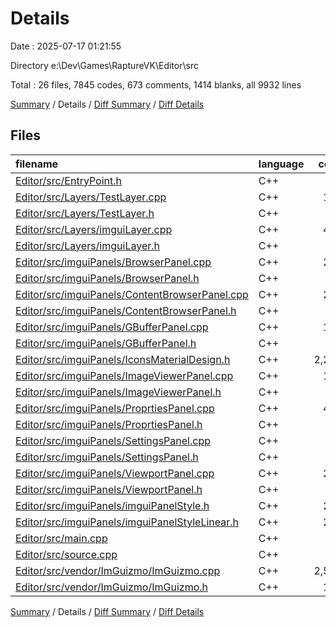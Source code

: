 # Details

Date : 2025-07-17 01:21:55

Directory e:\\Dev\\Games\\RaptureVK\\Editor\\src

Total : 26 files,  7845 codes, 673 comments, 1414 blanks, all 9932 lines

[Summary](results.md) / Details / [Diff Summary](diff.md) / [Diff Details](diff-details.md)

## Files
| filename | language | code | comment | blank | total |
| :--- | :--- | ---: | ---: | ---: | ---: |
| [Editor/src/EntryPoint.h](/Editor/src/EntryPoint.h) | C++ | 5 | 2 | 2 | 9 |
| [Editor/src/Layers/TestLayer.cpp](/Editor/src/Layers/TestLayer.cpp) | C++ | 166 | 27 | 88 | 281 |
| [Editor/src/Layers/TestLayer.h](/Editor/src/Layers/TestLayer.h) | C++ | 34 | 5 | 19 | 58 |
| [Editor/src/Layers/imguiLayer.cpp](/Editor/src/Layers/imguiLayer.cpp) | C++ | 441 | 31 | 126 | 598 |
| [Editor/src/Layers/imguiLayer.h](/Editor/src/Layers/imguiLayer.h) | C++ | 60 | 3 | 19 | 82 |
| [Editor/src/imguiPanels/BrowserPanel.cpp](/Editor/src/imguiPanels/BrowserPanel.cpp) | C++ | 211 | 37 | 75 | 323 |
| [Editor/src/imguiPanels/BrowserPanel.h](/Editor/src/imguiPanels/BrowserPanel.h) | C++ | 36 | 10 | 23 | 69 |
| [Editor/src/imguiPanels/ContentBrowserPanel.cpp](/Editor/src/imguiPanels/ContentBrowserPanel.cpp) | C++ | 247 | 23 | 94 | 364 |
| [Editor/src/imguiPanels/ContentBrowserPanel.h](/Editor/src/imguiPanels/ContentBrowserPanel.h) | C++ | 39 | 7 | 15 | 61 |
| [Editor/src/imguiPanels/GBufferPanel.cpp](/Editor/src/imguiPanels/GBufferPanel.cpp) | C++ | 171 | 21 | 31 | 223 |
| [Editor/src/imguiPanels/GBufferPanel.h](/Editor/src/imguiPanels/GBufferPanel.h) | C++ | 19 | 0 | 6 | 25 |
| [Editor/src/imguiPanels/IconsMaterialDesign.h](/Editor/src/imguiPanels/IconsMaterialDesign.h) | C++ | 2,239 | 4 | 4 | 2,247 |
| [Editor/src/imguiPanels/ImageViewerPanel.cpp](/Editor/src/imguiPanels/ImageViewerPanel.cpp) | C++ | 107 | 17 | 25 | 149 |
| [Editor/src/imguiPanels/ImageViewerPanel.h](/Editor/src/imguiPanels/ImageViewerPanel.h) | C++ | 20 | 0 | 7 | 27 |
| [Editor/src/imguiPanels/ProprtiesPanel.cpp](/Editor/src/imguiPanels/ProprtiesPanel.cpp) | C++ | 470 | 47 | 143 | 660 |
| [Editor/src/imguiPanels/ProprtiesPanel.h](/Editor/src/imguiPanels/ProprtiesPanel.h) | C++ | 26 | 1 | 11 | 38 |
| [Editor/src/imguiPanels/SettingsPanel.cpp](/Editor/src/imguiPanels/SettingsPanel.cpp) | C++ | 58 | 0 | 31 | 89 |
| [Editor/src/imguiPanels/SettingsPanel.h](/Editor/src/imguiPanels/SettingsPanel.h) | C++ | 11 | 0 | 7 | 18 |
| [Editor/src/imguiPanels/ViewportPanel.cpp](/Editor/src/imguiPanels/ViewportPanel.cpp) | C++ | 246 | 38 | 77 | 361 |
| [Editor/src/imguiPanels/ViewportPanel.h](/Editor/src/imguiPanels/ViewportPanel.h) | C++ | 28 | 4 | 17 | 49 |
| [Editor/src/imguiPanels/imguiPanelStyle.h](/Editor/src/imguiPanels/imguiPanelStyle.h) | C++ | 201 | 45 | 43 | 289 |
| [Editor/src/imguiPanels/imguiPanelStyleLinear.h](/Editor/src/imguiPanels/imguiPanelStyleLinear.h) | C++ | 260 | 54 | 56 | 370 |
| [Editor/src/main.cpp](/Editor/src/main.cpp) | C++ | 15 | 4 | 8 | 27 |
| [Editor/src/source.cpp](/Editor/src/source.cpp) | C++ | 41 | 11 | 13 | 65 |
| [Editor/src/vendor/ImGuizmo/ImGuizmo.cpp](/Editor/src/vendor/ImGuizmo/ImGuizmo.cpp) | C++ | 2,521 | 181 | 442 | 3,144 |
| [Editor/src/vendor/ImGuizmo/ImGuizmo.h](/Editor/src/vendor/ImGuizmo/ImGuizmo.h) | C++ | 173 | 101 | 32 | 306 |

[Summary](results.md) / Details / [Diff Summary](diff.md) / [Diff Details](diff-details.md)